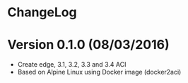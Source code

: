 ChangeLog
==============

# Version 0.1.0 (08/03/2016)

- Create edge, 3.1, 3.2, 3.3 and 3.4 ACI
- Based on Alpine Linux using Docker image (docker2aci)
